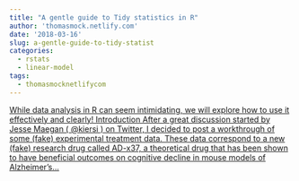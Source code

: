 ```yaml
---
title: "A gentle guide to Tidy statistics in R"
author: 'thomasmock.netlify.com'
date: '2018-03-16'
slug: a-gentle-guide-to-tidy-statist
categories:
  - rstats
  - linear-model
tags:
  - thomasmocknetlifycom
---
```


[While data analysis in R can seem intimidating, we will explore how to use it effectively and clearly! Introduction After a great discussion started by Jesse Maegan ( @kiersi ) on Twitter, I decided to post a workthrough of some (fake) experimental treatment data. These data correspond to a new (fake) research drug called AD-x37, a theoretical drug that has been shown to have beneficial outcomes on cognitive decline in mouse models of Alzheimer’s...<click to read more>](https://thomasmock.netlify.com/post/a-gentle-guide-to-tidy-statistics-in-r/)

